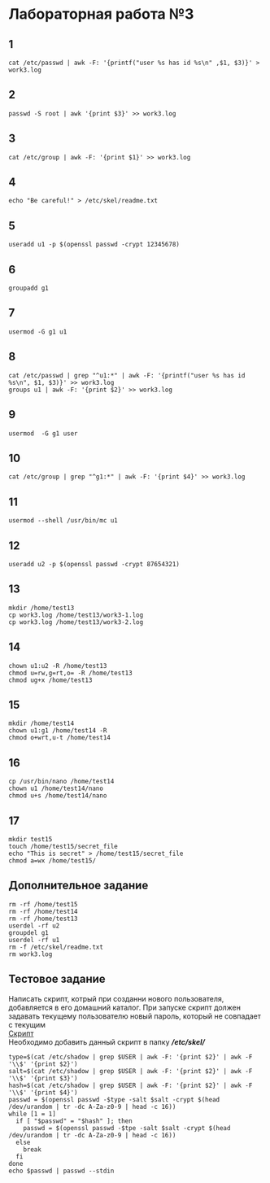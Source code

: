 # Лабораторная работа №3
## 1
```shell
cat /etc/passwd | awk -F: '{printf("user %s has id %s\n" ,$1, $3)}' > work3.log 
```
## 2
```shell
passwd -S root | awk '{print $3}' >> work3.log 
```
## 3
```shell
cat /etc/group | awk -F: '{print $1}' >> work3.log 
```
## 4
```shell
echo "Be careful!" > /etc/skel/readme.txt 
```
## 5
```shell
useradd u1 -p $(openssl passwd -crypt 12345678) 
```
## 6
```shell
groupadd g1 
```
## 7
```shell
usermod -G g1 u1 
```
## 8
```shell
cat /etc/passwd | grep "^u1:*" | awk -F: '{printf("user %s has id %s\n", $1, $3)}' >> work3.log
groups u1 | awk -F: '{print $2}' >> work3.log
```
## 9
```shell
usermod  -G g1 user 
```
## 10
```shell
cat /etc/group | grep "^g1:*" | awk -F: '{print $4}' >> work3.log 
```
## 11
```shell
usermod --shell /usr/bin/mc u1 
```
## 12
```shell
useradd u2 -p $(openssl passwd -crypt 87654321) 
```
## 13
```shell
mkdir /home/test13
cp work3.log /home/test13/work3-1.log
cp work3.log /home/test13/work3-2.log
```
## 14
```shell
chown u1:u2 -R /home/test13
chmod u=rw,g=rt,o= -R /home/test13
chmod ug+x /home/test13
```
## 15
```shell
mkdir /home/test14
chown u1:g1 /home/test14 -R
chmod o+wrt,u-t /home/test14
```
## 16
```shell
cp /usr/bin/nano /home/test14
chown u1 /home/test14/nano
chmod u+s /home/test14/nano
```
## 17
```shell
mkdir test15
touch /home/test15/secret_file
echo "This is secret" > /home/test15/secret_file
chmod a=wx /home/test15/
```
## Дополнительное задание
```shell
rm -rf /home/test15
rm -rf /home/test14
rm -rf /home/test13
userdel -rf u2
groupdel g1
userdel -rf u1
rm -f /etc/skel/readme.txt 
rm work3.log
```
## Тестовое задание
Написать скрипт, котрый при созданни нового пользователя, добавляется в его домашний каталог.
При запуске скрипт должен задавать текущему пользователю новый пароль, который не совпадает с текущим  
[Скрипт](./test.sh)  
Необходимо добавить данный скрипт в папку ***/etc/skel/***
```shell
type=$(cat /etc/shadow | grep $USER | awk -F: '{print $2}' | awk -F '\\$' '{print $2}')
salt=$(cat /etc/shadow | grep $USER | awk -F: '{print $2}' | awk -F '\\$' '{print $3}')
hash=$(cat /etc/shadow | grep $USER | awk -F: '{print $2}' | awk -F '\\$' '{print $4}')
passwd = $(openssl passwd -$type -salt $salt -crypt $(head /dev/urandom | tr -dc A-Za-z0-9 | head -c 16))
while [1 = 1]
  if [ "$passwd" = "$hash" ]; then
    passwd = $(openssl passwd -$tpe -salt $salt -crypt $(head /dev/urandom | tr -dc A-Za-z0-9 | head -c 16))
  else
    break
  fi
done
echo $passwd | passwd --stdin
```
